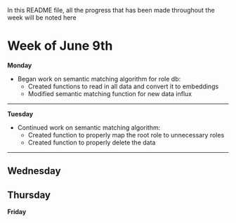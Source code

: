 In this README file, all the progress that has been made throughout the week will be noted here

# Week of June 9th
**Monday**
- Began work on semantic matching algorithm for role db:
  - Created functions to read in all data and convert it to embeddings
  - Modified semantic matching function for new data influx
---
**Tuesday**
- Continued work on semantic matching algorithm:
    - Created function to properly map the root role to unnecessary roles
    - Created function to properly delete the data
---
**Wednesday**
---
**Thursday**
---
**Friday**

